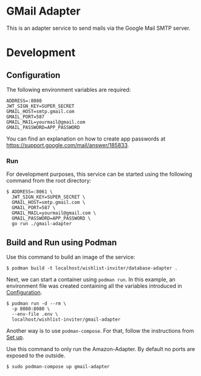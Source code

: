 # GMail Adapter

This is an adapter service to send mails via the Google Mail SMTP server.

# Development

## Configuration

The following environment variables are required:

```
ADDRESS=:8080
JWT_SIGN_KEY=SUPER_SECRET
GMAIL_HOST=smtp.gmail.com
GMAIL_PORT=587
GMAIL_MAIL=yourmail@gmail.com
GMAIL_PASSWORD=APP_PASSWORD
```

You can find an explanation on how to create app passwords at 
https://support.google.com/mail/answer/185833.

### Run

For development purposes, this service can be started using the following 
command from the root directory:

```
$ ADDRESS=:8061 \
  JWT_SIGN_KEY=SUPER_SECRET \
  GMAIL_HOST=smtp.gmail.com \
  GMAIL_PORT=587 \
  GMAIL_MAIL=yourmail@gmail.com \
  GMAIL_PASSWORD=APP_PASSWORD \
  go run ./gmail-adapter
```

## Build and Run using Podman

Use this command to build an image of the service:

```
$ podman build -t localhost/wishlist-inviter/database-adapter .
```

Next, we can start a container using `podman run`. In this example, an
environment file was created containing all the variables introduced in
[Configuration](#configuration).

```
$ podman run -d --rm \
  -p 8080:8080 \
  --env-file .env \
  localhost/wishlist-inviter/gmail-adapter
```

Another way is to use `podman-compose`. For that, follow the instructions from
[Set up](../README.md#set-up).

Use this command to only run the Amazon-Adapter. By default no ports are exposed
to the outside.

```
$ sudo podman-compose up gmail-adapter
```
